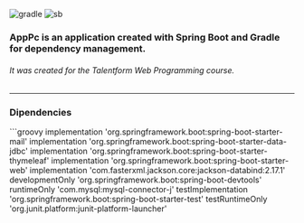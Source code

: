 ![gradle](https://github.com/Carleoinserra/ApplicazionePc/assets/28870796/5f4e9773-032d-47f4-8980-6a701784ce52)                              ![sb](https://github.com/Carleoinserra/ApplicazionePc/assets/28870796/1744dbfb-0f2c-4845-a591-32e91fb0eaaf)
<h3> AppPc is an application created with Spring Boot and Gradle for dependency management.</h3>
<h6>It was created for the Talentform Web Programming course.</h6>
<hr>
<h3>Dipendencies</h3>
```groovy
implementation 'org.springframework.boot:spring-boot-starter-mail'
implementation 'org.springframework.boot:spring-boot-starter-data-jdbc'
implementation 'org.springframework.boot:spring-boot-starter-thymeleaf'
implementation 'org.springframework.boot:spring-boot-starter-web'
implementation 'com.fasterxml.jackson.core:jackson-databind:2.17.1' 
developmentOnly 'org.springframework.boot:spring-boot-devtools'
runtimeOnly 'com.mysql:mysql-connector-j'
testImplementation 'org.springframework.boot:spring-boot-starter-test'
testRuntimeOnly 'org.junit.platform:junit-platform-launcher'


